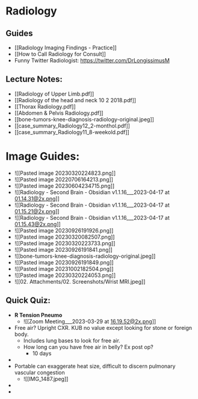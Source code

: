 # Radiology
## Guides
- [[Radiology Imaging Findings - Practice]]
- [[How to Call Radiology for Consult]]
- Funny Twitter Radiologist: https://twitter.com/DrLongissimusM

## Lecture Notes:
- [[Radiology of Upper Limb.pdf]]
- [[Radiology of the head and neck 10 2 2018.pdf]]
- [[Thorax Radiology.pdf]]
- [[Abdomen & Pelvis Radiology.pdf]]
- [[bone-tumors-knee-diagnosis-radiology-original.jpeg]]
- [[case_summary_Radiology12_2-monthol.pdf]]
- [[case_summary_Radiology11_8-weekold.pdf]]

# Image Guides:
- ![[Pasted image 20230320224823.png]]
- ![[Pasted image 20220706164213.png]]
- ![[Pasted image 20230604234715.png]]
- ![[Radiology - Second Brain - Obsidian v1.1.16___2023-04-17 at 01.14.31@2x.png]]
- ![[Radiology - Second Brain - Obsidian v1.1.16___2023-04-17 at 01.15.21@2x.png]]
- ![[Radiology - Second Brain - Obsidian v1.1.16___2023-04-17 at 01.15.43@2x.png]]
- ![[Pasted image 20230926191926.png]]
- ![[Pasted image 20230320082507.png]]
- ![[Pasted image 20230320223733.png]]
- ![[Pasted image 20230926191841.png]]
- ![[bone-tumors-knee-diagnosis-radiology-original.jpeg]]
- ![[Pasted image 20230926191849.png]]
- ![[Pasted image 20231002182504.png]]
- ![[Pasted image 20230320224053.png]]
- ![[02. Attachments/02. Screenshots/Wrist MRI.jpeg]]



## Quick Quiz:
- <b> R Tension Pneumo </b> 
	- ![[Zoom Meeting___2023-03-29 at 16.19.52@2x.png]]
- Free air? Upright CXR. KUB no value except looking for stone or foreign body.
	- Includes lung bases to look for free air.
	- How long can you have free air in belly? Ex post op?
		- 10 days
- 
- Portable can exaggerate heat size, difficult to discern pulmonary vascular congestion
	- ![[IMG_1487.jpeg]]
- 
- 